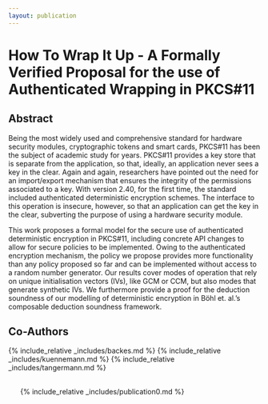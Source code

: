 ```yaml
---
layout: publication
---
```

# How To Wrap It Up - A Formally Verified Proposal for the use of Authenticated Wrapping in PKCS#11



<h2> Abstract </h2>

Being the most widely used and comprehensive standard for hardware security modules, cryptographic tokens and smart cards,
PKCS#11 has been the subject of academic study for years. PKCS#11 provides a key store that is separate from the application, so
that, ideally, an application never sees a key in the clear. Again and again, researchers have pointed out the need for an import/export
mechanism that ensures the integrity of the permissions associated to a key. With version 2.40, for the first time, the standard included
authenticated deterministic encryption schemes. The interface to this operation is insecure, however, so that an application can get the
key in the clear, subverting the purpose of using a hardware security module.

This work proposes a formal model for the secure use of authenticated deterministic encryption in PKCS#11, including concrete
API changes to allow for secure policies to be implemented. Owing to the authenticated encryption mechanism, the policy we propose
provides more functionality than any policy proposed so far and can be implemented without access to a random number generator. Our
results cover modes of operation that rely on unique initialisation vectors (IVs), like GCM or CCM, but also modes that generate synthetic
IVs. We furthermore provide a proof for the deduction soundness of our modelling of deterministic encryption in Böhl et. al.’s composable
deduction soundness framework.

<h2> Co-Authors </h2>

<div class="coolcontainer">
{% include_relative _includes/backes.md %}
{% include_relative _includes/kuennemann.md %}
{% include_relative _includes/tangermann.md %}
</div>
<br>
<div class="publications">
<ol class="bibliography">

{% include_relative _includes/publication0.md %}
<br>
</ol>
</div>